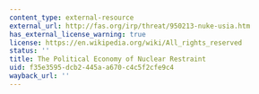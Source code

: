 ```yaml
---
content_type: external-resource
external_url: http://fas.org/irp/threat/950213-nuke-usia.htm
has_external_license_warning: true
license: https://en.wikipedia.org/wiki/All_rights_reserved
status: ''
title: The Political Economy of Nuclear Restraint
uid: f35e3595-dcb2-445a-a670-c4c5f2cfe9c4
wayback_url: ''
---
```

